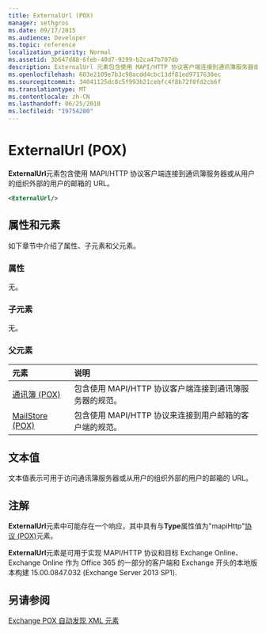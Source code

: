 ```yaml
---
title: ExternalUrl (POX)
manager: sethgros
ms.date: 09/17/2015
ms.audience: Developer
ms.topic: reference
localization_priority: Normal
ms.assetid: 3b647d88-6feb-40d7-9299-b2ca47b707db
description: ExternalUrl 元素包含使用 MAPI/HTTP 协议客户端连接到通讯簿服务器或从用户的组织外部的用户的邮箱的 URL。
ms.openlocfilehash: 603e2109e7b3c98acdd4cbc13df81ed9717630ec
ms.sourcegitcommit: 34041125dc8c5f993b21cebfc4f8b72f0fd2cb6f
ms.translationtype: MT
ms.contentlocale: zh-CN
ms.lasthandoff: 06/25/2018
ms.locfileid: "19754280"
---
```

# <a name="externalurl-pox"></a>ExternalUrl (POX)

**ExternalUrl**元素包含使用 MAPI/HTTP 协议客户端连接到通讯簿服务器或从用户的组织外部的用户的邮箱的 URL。 
  
```XML
<ExternalUrl/>
```

## <a name="attributes-and-elements"></a>属性和元素

如下章节中介绍了属性、子元素和父元素。
  
### <a name="attributes"></a>属性

无。
  
### <a name="child-elements"></a>子元素

无。
  
### <a name="parent-elements"></a>父元素

|**元素**|**说明**|
|:-----|:-----|
|[通讯簿 (POX)](addressbook-pox.md) <br/> |包含使用 MAPI/HTTP 协议客户端连接到通讯簿服务器的规范。  <br/> |
|[MailStore (POX)](mailstore-pox.md) <br/> |包含使用 MAPI/HTTP 协议来连接到用户邮箱的客户端的规范。  <br/> |
   
## <a name="text-value"></a>文本值

文本值表示可用于访问通讯簿服务器或从用户的组织外部的用户的邮箱的 URL。
  
## <a name="remarks"></a>注解

**ExternalUrl**元素中可能存在一个响应，其中具有与**Type**属性值为"mapiHttp"[协议 (POX)](protocol-pox.md)元素。 
  
**ExternalUrl**元素是可用于实现 MAPI/HTTP 协议和目标 Exchange Online、 Exchange Online 作为 Office 365 的一部分的客户端和 Exchange 开头的本地版本构建 15.00.0847.032 (Exchange Server 2013 SP1). 
  
## <a name="see-also"></a>另请参阅



[Exchange POX 自动发现 XML 元素](pox-autodiscover-xml-elements-for-exchange.md)


